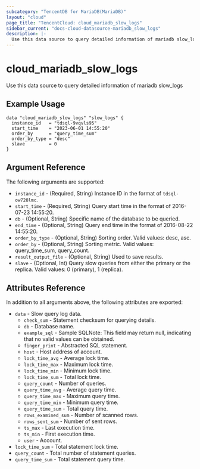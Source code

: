 ```yaml
---
subcategory: "TencentDB for MariaDB(MariaDB)"
layout: "cloud"
page_title: "TencentCloud: cloud_mariadb_slow_logs"
sidebar_current: "docs-cloud-datasource-mariadb_slow_logs"
description: |-
  Use this data source to query detailed information of mariadb slow_logs
---
```


# cloud_mariadb_slow_logs

Use this data source to query detailed information of mariadb slow_logs

## Example Usage

```hcl
data "cloud_mariadb_slow_logs" "slow_logs" {
  instance_id   = "tdsql-9vqvls95"
  start_time    = "2023-06-01 14:55:20"
  order_by      = "query_time_sum"
  order_by_type = "desc"
  slave         = 0
}
```

## Argument Reference

The following arguments are supported:

* `instance_id` - (Required, String) Instance ID in the format of `tdsql-ow728lmc`.
* `start_time` - (Required, String) Query start time in the format of 2016-07-23 14:55:20.
* `db` - (Optional, String) Specific name of the database to be queried.
* `end_time` - (Optional, String) Query end time in the format of 2016-08-22 14:55:20.
* `order_by_type` - (Optional, String) Sorting order. Valid values: desc, asc.
* `order_by` - (Optional, String) Sorting metric. Valid values: query_time_sum, query_count.
* `result_output_file` - (Optional, String) Used to save results.
* `slave` - (Optional, Int) Query slow queries from either the primary or the replica. Valid values: 0 (primary), 1 (replica).

## Attributes Reference

In addition to all arguments above, the following attributes are exported:

* `data` - Slow query log data.
  * `check_sum` - Statement checksum for querying details.
  * `db` - Database name.
  * `example_sql` - Sample SQLNote: This field may return null, indicating that no valid values can be obtained.
  * `finger_print` - Abstracted SQL statement.
  * `host` - Host address of account.
  * `lock_time_avg` - Average lock time.
  * `lock_time_max` - Maximum lock time.
  * `lock_time_min` - Minimum lock time.
  * `lock_time_sum` - Total lock time.
  * `query_count` - Number of queries.
  * `query_time_avg` - Average query time.
  * `query_time_max` - Maximum query time.
  * `query_time_min` - Minimum query time.
  * `query_time_sum` - Total query time.
  * `rows_examined_sum` - Number of scanned rows.
  * `rows_sent_sum` - Number of sent rows.
  * `ts_max` - Last execution time.
  * `ts_min` - First execution time.
  * `user` - Account.
* `lock_time_sum` - Total statement lock time.
* `query_count` - Total number of statement queries.
* `query_time_sum` - Total statement query time.


